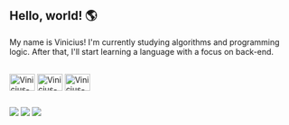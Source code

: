 ## Hello, world! 🌎
My name is Vinicius! I'm currently studying algorithms and programming logic. After that, I'll start learning a language with a focus on back-end.

<div style="display: inline_block"><br>
  <img align="center" alt="Vinicius-Js" height="30" width="45" src="https://cdn.jsdelivr.net/gh/devicons/devicon@latest/icons/javascript/javascript-original.svg">
  <img align="center" alt="Vinicius-Node" height="30" width="45" src="https://cdn.jsdelivr.net/gh/devicons/devicon@latest/icons/nodejs/nodejs-original.svg">
  <img align="center" alt="Vinicius-Git" height="30" width="45" src="https://cdn.jsdelivr.net/gh/devicons/devicon@latest/icons/git/git-original.svg">
</div>
  
  ##
 
<div> 
  <a href="https://www.instagram.com/ovinizeraa" target="_blank"><img src="https://img.shields.io/badge/-Instagram-%23E4405F?style=for-the-badge&logo=instagram&logoColor=white" target="_blank"></a>
  <a href="https://www.linkedin.com/in/viniciussilvam/" target="_blank"><img src="https://img.shields.io/badge/-LinkedIn-%230077B5?style=for-the-badge&logo=linkedin&logoColor=white" target="_blank"></a>
  <a href="https://discord.com/users/vnxstv" target="_blank"><img src="https://img.shields.io/badge/Discord-7289DA?style=for-the-badge&logo=discord&logoColor=white" target="_blank"></a> 
</div>

